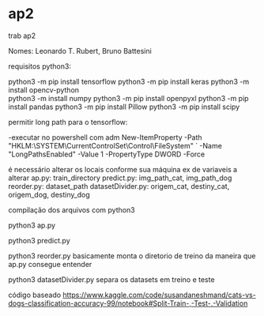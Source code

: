 # ap2
 trab ap2

Nomes: Leonardo T. Rubert, Bruno Battesini

 requisitos python3:

 python3 -m pip install tensorflow
 python3 -m pip install keras
 python3 -m install opencv-python  
 python3 -m install numpy
 python3 -m pip install openpyxl
 python3 -m pip install pandas
 python3 -m pip install Pillow
 python3 -m pip install scipy   

permitir long path para o tensorflow:

-executar no powershell com adm
    New-ItemProperty -Path "HKLM:\SYSTEM\CurrentControlSet\Control\FileSystem" `
    -Name "LongPathsEnabled" -Value 1 -PropertyType DWORD -Force


é necessário alterar os locais conforme sua máquina
ex de variaveis a alterar 
    ap.py: train_directory
    predict.py: img_path_cat, img_path_dog
    reorder.py: dataset_path
    datasetDivider.py: origem_cat, destiny_cat, origem_dog, destiny_dog

compilação dos arquivos com python3

python3 ap.py

python3 predict.py

python3 reorder.py basicamente monta o diretorio de treino da maneira que ap.py consegue entender

python3 datasetDivider.py separa os datasets em treino e teste

código baseado
https://www.kaggle.com/code/susandaneshmand/cats-vs-dogs-classification-accuracy-99/notebook#Split-Train-,-Test-,-Validation
